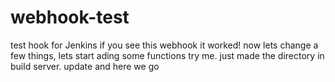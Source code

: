 # webhook-test
test hook for Jenkins
if you see this webhook it worked!
now lets change a few things, lets start ading some functions 
try me.
just made the directory in build server. update
and here we go
